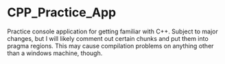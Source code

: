 # CPP_Practice_App
Practice console application for getting familiar with C++. Subject to major changes, but I will likely comment out certain chunks and put them into pragma regions. This may cause compilation problems on anything other than a windows machine, though. 
